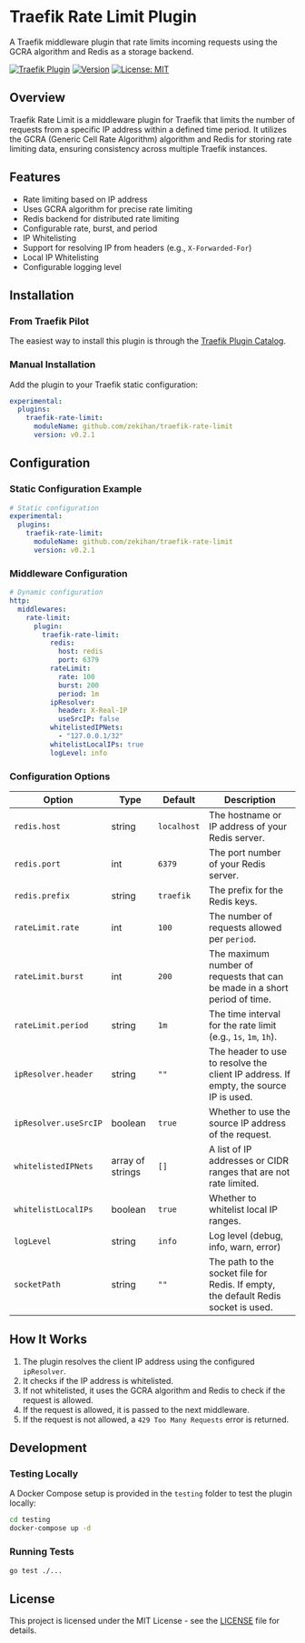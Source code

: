 # Traefik Rate Limit Plugin

A Traefik middleware plugin that rate limits incoming requests using the GCRA algorithm and Redis as a storage backend.

[![Traefik Plugin](https://img.shields.io/badge/Traefik%20Plugin-Traefik%20Rate%20Limit-blue)](https://plugins.traefik.io/plugins/67f2cf4768f0062a5d501e61/traefik-rate-limit)
[![Version](https://img.shields.io/badge/version-0.2.1-green)](https://github.com/zekihan/traefik-rate-limit/releases/tag/v0.2.1)
[![License: MIT](https://img.shields.io/badge/License-MIT-yellow.svg)](https://github.com/zekihan/traefik-rate-limit/blob/main/LICENSE)

## Overview

Traefik Rate Limit is a middleware plugin for Traefik that limits the number of requests from a specific IP address
within a defined time period. It utilizes the GCRA (Generic Cell Rate Algorithm) algorithm and Redis for storing rate
limiting data, ensuring consistency across multiple Traefik instances.

## Features

- Rate limiting based on IP address
- Uses GCRA algorithm for precise rate limiting
- Redis backend for distributed rate limiting
- Configurable rate, burst, and period
- IP Whitelisting
- Support for resolving IP from headers (e.g., `X-Forwarded-For`)
- Local IP Whitelisting
- Configurable logging level

## Installation

### From Traefik Pilot

The easiest way to install this plugin is through
the [Traefik Plugin Catalog](https://plugins.traefik.io/plugins/67f2cf4768f0062a5d501e61/traefik-rate-limit).

### Manual Installation

Add the plugin to your Traefik static configuration:

```yaml
experimental:
  plugins:
    traefik-rate-limit:
      moduleName: github.com/zekihan/traefik-rate-limit
      version: v0.2.1
```

## Configuration

### Static Configuration Example

```yaml
# Static configuration
experimental:
  plugins:
    traefik-rate-limit:
      moduleName: github.com/zekihan/traefik-rate-limit
      version: v0.2.1
```

### Middleware Configuration

```yaml
# Dynamic configuration
http:
  middlewares:
    rate-limit:
      plugin:
        traefik-rate-limit:
          redis:
            host: redis
            port: 6379
          rateLimit:
            rate: 100
            burst: 200
            period: 1m
          ipResolver:
            header: X-Real-IP
            useSrcIP: false
          whitelistedIPNets:
            - "127.0.0.1/32"
          whitelistLocalIPs: true
          logLevel: info
```

### Configuration Options

| Option                | Type             | Default     | Description                                                                          |
|-----------------------|------------------|-------------|--------------------------------------------------------------------------------------|
| `redis.host`          | string           | `localhost` | The hostname or IP address of your Redis server.                                     |
| `redis.port`          | int              | `6379`      | The port number of your Redis server.                                                |
| `redis.prefix`        | string           | `traefik`   | The prefix for the Redis keys.                                                       |
| `rateLimit.rate`      | int              | `100`       | The number of requests allowed per `period`.                                         |
| `rateLimit.burst`     | int              | `200`       | The maximum number of requests that can be made in a short period of time.           |
| `rateLimit.period`    | string           | `1m`        | The time interval for the rate limit (e.g., `1s`, `1m`, `1h`).                       |
| `ipResolver.header`   | string           | `""`        | The header to use to resolve the client IP address. If empty, the source IP is used. |
| `ipResolver.useSrcIP` | boolean          | `true`      | Whether to use the source IP address of the request.                                 |
| `whitelistedIPNets`   | array of strings | `[]`        | A list of IP addresses or CIDR ranges that are not rate limited.                     |
| `whitelistLocalIPs`   | boolean          | `true`      | Whether to whitelist local IP ranges.                                                |
| `logLevel`            | string           | `info`      | Log level (debug, info, warn, error)                                                 |
| `socketPath`          | string           | `""`        | The path to the socket file for Redis. If empty, the default Redis socket is used.   |

## How It Works

1. The plugin resolves the client IP address using the configured `ipResolver`.
2. It checks if the IP address is whitelisted.
3. If not whitelisted, it uses the GCRA algorithm and Redis to check if the request is allowed.
4. If the request is allowed, it is passed to the next middleware.
5. If the request is not allowed, a `429 Too Many Requests` error is returned.

## Development

### Testing Locally

A Docker Compose setup is provided in the `testing` folder to test the plugin locally:

```bash
cd testing
docker-compose up -d
```

### Running Tests

```bash
go test ./...
```

## License

This project is licensed under the MIT License - see
the [LICENSE](https://github.com/zekihan/traefik-rate-limit/blob/main/LICENSE) file for details.
